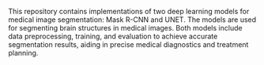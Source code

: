 This repository contains implementations of two deep learning models for medical image segmentation: Mask R-CNN and UNET. The models are used for segmenting brain structures in medical images. Both models include data preprocessing, training, and evaluation to achieve accurate segmentation results, aiding in precise medical diagnostics and treatment planning.
